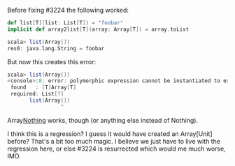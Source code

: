 Before fixing #3224 the following worked:

```scala
def list[T](list: List[T]) = "foobar"
implicit def array2list[T](array: Array[T]) = array.toList
```


```scala
scala> list(Array())
res0: java.lang.String = foobar
```

But now this creates this error:

```scala
scala> list(Array())
<console>:8: error: polymorphic expression cannot be instantiated to expected type;
 found   : [T]Array[T]
 required: List[?]
       list(Array())
                 ^
```

Array[Nothing]() works, though (or anything else instead of Nothing).

I think this is a regression?
I guess it would have created an Array[Unit] before? That's a bit too much magic. I believe we just have to live with the regression here, or else #3224 is resurrected which would me much worse, IMO.
